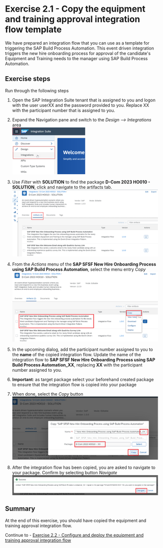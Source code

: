 # Exercise 2.1 - Copy the equipment and training approval integration flow template

We have prepared an integration flow that you can use as a template for triggering the SAP Build Process Automation.  This event driven integration triggers the new hire onboarding process for approval of the candidate's Equipment and Training needs to the manager using SAP Build Process Automation.

## Exercise steps

Run through the following steps
1. Open the SAP Integration Suite tenant that is assigned to you and logon with the user userXX and the password provided to you. Replace XX with the participant number that is assigned to you.
2. Expand the Navigation pane and switch to the *Design --> Integrations* area
<br><img src="/exercises/ex1/images/01-0001.png" width=50%>

3. Use _Filter_ with **SOLUTION** to find  the package **D-Com 2023 HO010 - SOLUTION**, click and navigate to the artifacts tab.
<br>![Maintain package name](/exercises/ex2/images/02-0001.png)

4. From the *Actions* menu of the **SAP SFSF New Hire Onboarding Process using SAP Build Process Automation**, select the menu entry *Copy*
<br>![Copy](/exercises/ex2/images/02-0002.png)

5. In the upcoming dialog, add the participant number assigned to you to the **name** of the copied integration flow. Update the name of the integration flow to **SAP SFSF New Hire Onboarding Process using SAP Build Process Automation_XX**, replacing **XX** with the participant number assigned to you.

6. **Important**: as target package select your beforehand created package to ensure that the integration flow is copied into your package
7. When done, select the *Copy* button
<br>![Maintain name and target](/exercises/ex2/images/02-0003.png)

8. After the integration flow has been copied, you are asked to navigate to your package. Confirm by selecting button *Navigate*
<br>![Navigate to your package](/exercises/ex2/images/02-0004.png)
 
## Summary

At the end of this exercise, you should have copied the equipment and training approval integration flow.

Continue to - [Exercise 2.2 - Configure and deploy the equipment and training approval integration flow](/exercises/ex2/ex22/README.md)
